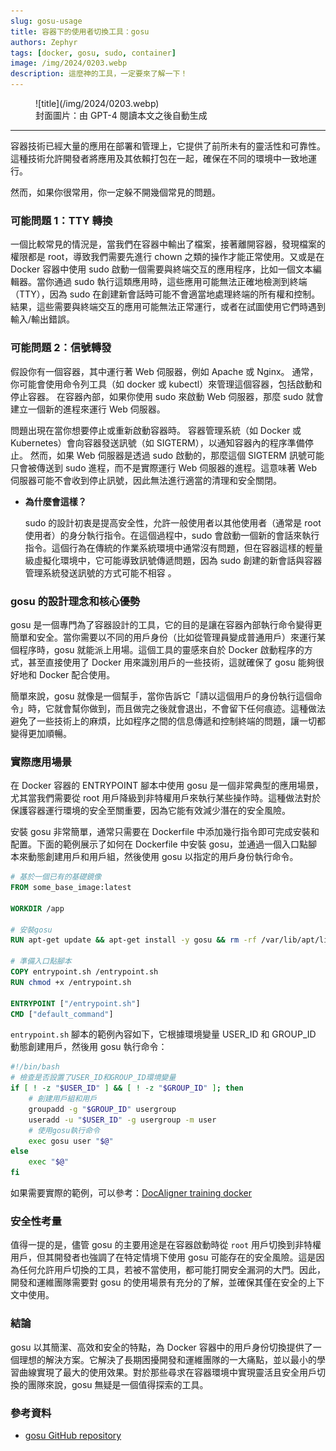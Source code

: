 ```yaml
---
slug: gosu-usage
title: 容器下的使用者切換工具：gosu
authors: Zephyr
tags: [docker, gosu, sudo, container]
image: /img/2024/0203.webp
description: 這麼神的工具，一定要來了解一下！
---
```


<figure>
![title](/img/2024/0203.webp)
<figcaption>封面圖片：由 GPT-4 閱讀本文之後自動生成</figcaption>
</figure>

---

容器技術已經大量的應用在部署和管理上，它提供了前所未有的靈活性和可靠性。這種技術允許開發者將應用及其依賴打包在一起，確保在不同的環境中一致地運行。

然而，如果你很常用，你一定躲不開幾個常見的問題。

### 可能問題 1：TTY 轉換

一個比較常見的情況是，當我們在容器中輸出了檔案，接著離開容器，發現檔案的權限都是 root，導致我們需要先進行 chown 之類的操作才能正常使用。又或是在 Docker 容器中使用 sudo 啟動一個需要與終端交互的應用程序，比如一個文本編輯器。當你通過 sudo 執行這類應用時，這些應用可能無法正確地檢測到終端（TTY），因為 sudo 在創建新會話時可能不會適當地處理終端的所有權和控制。結果，這些需要與終端交互的應用可能無法正常運行，或者在試圖使用它們時遇到輸入/輸出錯誤。

### 可能問題 2：信號轉發

假設你有一個容器，其中運行著 Web 伺服器，例如 Apache 或 Nginx。 通常，你可能會使用命令列工具（如 docker 或 kubectl）來管理這個容器，包括啟動和停止容器。 在容器內部，如果你使用 sudo 來啟動 Web 伺服器，那麼 sudo 就會建立一個新的進程來運行 Web 伺服器。

問題出現在當你想要停止或重新啟動容器時。 容器管理系統（如 Docker 或 Kubernetes）會向容器發送訊號（如 SIGTERM），以通知容器內的程序準備停止。 然而，如果 Web 伺服器是透過 sudo 啟動的，那麼這個 SIGTERM 訊號可能只會被傳送到 sudo 進程，而不是實際運行 Web 伺服器的進程。這意味著 Web 伺服器可能不會收到停止訊號，因此無法進行適當的清理和安全關閉。

- **為什麼會這樣？**

  sudo 的設計初衷是提高安全性，允許一般使用者以其他使用者（通常是 root 使用者）的身分執行指令。在這個過程中，sudo 會啟動一個新的會話來執行指令。這個行為在傳統的作業系統環境中通常沒有問題，但在容器這樣的輕量級虛擬化環境中，它可能導致訊號傳遞問題，因為 sudo 創建的新會話與容器管理系統發送訊號的方式可能不相容 。

### gosu 的設計理念和核心優勢

gosu 是一個專門為了容器設計的工具，它的目的是讓在容器內部執行命令變得更簡單和安全。當你需要以不同的用戶身份（比如從管理員變成普通用戶）來運行某個程序時，gosu 就能派上用場。這個工具的靈感來自於 Docker 啟動程序的方式，甚至直接使用了 Docker 用來識別用戶的一些技術，這就確保了 gosu 能夠很好地和 Docker 配合使用。

簡單來說，gosu 就像是一個幫手，當你告訴它「請以這個用戶的身份執行這個命令」時，它就會幫你做到，而且做完之後就會退出，不會留下任何痕迹。這種做法避免了一些技術上的麻煩，比如程序之間的信息傳遞和控制終端的問題，讓一切都變得更加順暢。

### 實際應用場景

在 Docker 容器的 ENTRYPOINT 腳本中使用 gosu 是一個非常典型的應用場景，尤其當我們需要從 root 用戶降級到非特權用戶來執行某些操作時。這種做法對於保護容器運行環境的安全至關重要，因為它能有效減少潛在的安全風險。

安裝 gosu 非常簡單，通常只需要在 Dockerfile 中添加幾行指令即可完成安裝和配置。下面的範例展示了如何在 Dockerfile 中安裝 gosu，並通過一個入口點腳本來動態創建用戶和用戶組，然後使用 gosu 以指定的用戶身份執行命令。

```Dockerfile
# 基於一個已有的基礎鏡像
FROM some_base_image:latest

WORKDIR /app

# 安裝gosu
RUN apt-get update && apt-get install -y gosu && rm -rf /var/lib/apt/lists/*

# 準備入口點腳本
COPY entrypoint.sh /entrypoint.sh
RUN chmod +x /entrypoint.sh

ENTRYPOINT ["/entrypoint.sh"]
CMD ["default_command"]
```

`entrypoint.sh` 腳本的範例內容如下，它根據環境變量 USER_ID 和 GROUP_ID 動態創建用戶，然後用 gosu 執行命令：

```bash
#!/bin/bash
# 檢查是否設置了USER_ID和GROUP_ID環境變量
if [ ! -z "$USER_ID" ] && [ ! -z "$GROUP_ID" ]; then
    # 創建用戶組和用戶
    groupadd -g "$GROUP_ID" usergroup
    useradd -u "$USER_ID" -g usergroup -m user
    # 使用gosu執行命令
    exec gosu user "$@"
else
    exec "$@"
fi
```

如果需要實際的範例，可以參考：[DocAligner training docker](https://github.com/DocsaidLab/DocAligner/blob/main/docker/Dockerfile)

### 安全性考量

值得一提的是，儘管 gosu 的主要用途是在容器啟動時從 `root` 用戶切換到非特權用戶，但其開發者也強調了在特定情境下使用 gosu 可能存在的安全風險。這是因為任何允許用戶切換的工具，若被不當使用，都可能打開安全漏洞的大門。因此，開發和運維團隊需要對 gosu 的使用場景有充分的了解，並確保其僅在安全的上下文中使用。

### 結論

gosu 以其簡潔、高效和安全的特點，為 Docker 容器中的用戶身份切換提供了一個理想的解決方案。它解決了長期困擾開發和運維團隊的一大痛點，並以最小的學習曲線實現了最大的使用效果。對於那些尋求在容器環境中實現靈活且安全用戶切換的團隊來說，gosu 無疑是一個值得探索的工具。

### 參考資料

- [gosu GitHub repository](https://github.com/tianon/gosu)
